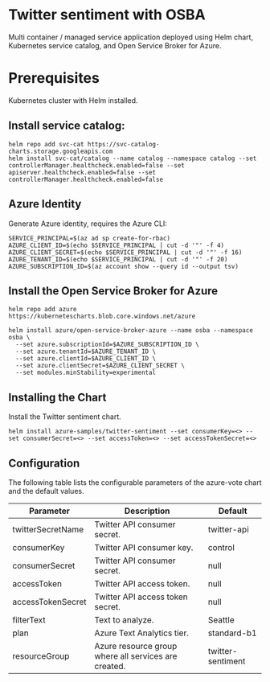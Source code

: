 # Twitter sentiment with OSBA

Multi container / managed service application deployed using Helm chart, Kubernetes service catalog, and Open Service Broker for Azure.

# Prerequisites

Kubernetes cluster with Helm installed.

## Install service catalog:

```
helm repo add svc-cat https://svc-catalog-charts.storage.googleapis.com
helm install svc-cat/catalog --name catalog --namespace catalog --set controllerManager.healthcheck.enabled=false --set apiserver.healthcheck.enabled=false --set controllerManager.healthcheck.enabled=false
```

## Azure Identity

Generate Azure identity, requires the Azure CLI:

```
SERVICE_PRINCIPAL=$(az ad sp create-for-rbac)
AZURE_CLIENT_ID=$(echo $SERVICE_PRINCIPAL | cut -d '"' -f 4)
AZURE_CLIENT_SECRET=$(echo $SERVICE_PRINCIPAL | cut -d '"' -f 16)
AZURE_TENANT_ID=$(echo $SERVICE_PRINCIPAL | cut -d '"' -f 20)
AZURE_SUBSCRIPTION_ID=$(az account show --query id --output tsv)
```

## Install the Open Service Broker for Azure

```
helm repo add azure https://kubernetescharts.blob.core.windows.net/azure

helm install azure/open-service-broker-azure --name osba --namespace osba \
  --set azure.subscriptionId=$AZURE_SUBSCRIPTION_ID \
  --set azure.tenantId=$AZURE_TENANT_ID \
  --set azure.clientId=$AZURE_CLIENT_ID \
  --set azure.clientSecret=$AZURE_CLIENT_SECRET \
  --set modules.minStability=experimental
```

## Installing the Chart

Install the Twitter sentiment chart.

```
helm install azure-samples/twitter-sentiment --set consumerKey=<> --set consumerSecret=<> --set accessToken=<> --set accessTokenSecret=<>
```

## Configuration

The following table lists the configurable parameters of the azure-vote chart and the default values.

| Parameter | Description | Default |
|---|---|---|
| twitterSecretName | Twitter API consumer secret.| twitter-api |
| consumerKey | Twitter API consumer key. | control |
| consumerSecret| Twitter API consumer secret.| null |
| accessToken | Twitter API access token.| null |
| accessTokenSecret | Twitter API access token secret.| null |
| filterText | Text to analyze. | Seattle |
| plan | Azure Text Analytics tier. | standard-b1 |
| resourceGroup | Azure resource group where all services are created. | twitter-sentiment |
